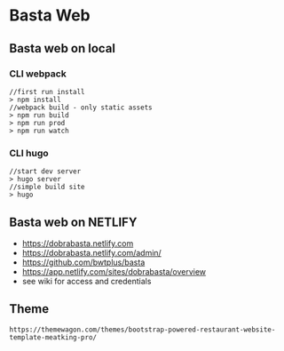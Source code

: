 # Basta Web

## Basta web on local

### CLI webpack
    //first run install
	> npm install
    //webpack build - only static assets
	> npm run build
	> npm run prod
	> npm run watch
### CLI hugo
    //start dev server
	> hugo server
    //simple build site
	> hugo

## Basta web on NETLIFY

- https://dobrabasta.netlify.com
- https://dobrabasta.netlify.com/admin/
- https://github.com/bwtplus/basta
- https://app.netlify.com/sites/dobrabasta/overview
- see wiki for access and credentials

## Theme
	https://themewagon.com/themes/bootstrap-powered-restaurant-website-template-meatking-pro/